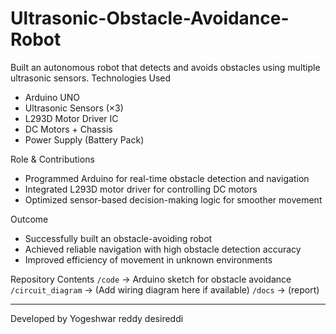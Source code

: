 # Ultrasonic-Obstacle-Avoidance-Robot
Built an autonomous robot that detects and avoids obstacles using multiple ultrasonic sensors.
Technologies Used
- Arduino UNO
- Ultrasonic Sensors (×3)
- L293D Motor Driver IC
- DC Motors + Chassis
- Power Supply (Battery Pack)

 Role & Contributions
- Programmed Arduino for real-time obstacle detection and navigation
- Integrated L293D motor driver for controlling DC motors
- Optimized sensor-based decision-making logic for smoother movement

Outcome
- Successfully built an obstacle-avoiding robot
- Achieved reliable navigation with high obstacle detection accuracy
- Improved efficiency of movement in unknown environments

 Repository Contents
 `/code` → Arduino sketch for obstacle avoidance
 `/circuit_diagram` → (Add wiring diagram here if available)
 `/docs` → (report)



---
 Developed by Yogeshwar reddy desireddi

